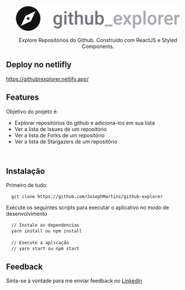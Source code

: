 <br />
<p align="center">
  <a>
    <img alt="Github Explore" title="Github Explore" src="https://github.com/JosephMartins/github-explorer/blob/master/src/assets/logo_github.svg" width="450">
  </a>
</p>

<p align="center">
  Explore Repositórios do Github. Construído com ReactJS e Styled Components.
</p>

## Deploy no  netlifly

https://githubrexplorer.netlify.app/



## Features

Objetivo do projeto é:

* Explorar repositórios do github e adiciona-los em sua lista
* Ver a lista de Issues de um repositório
* Ver a lista de Forks de um repositório
* Ver a lista de Stargazers de um repositório

<br>

## Instalação

Primeiro de tudo: 

```
  git clone https://github.com/JosephMartins/github-explorer
```

Execute os seguintes scripts para executar o aplicativo no modo de desenvolvimento

```
  // Instale as dependencias
  yarn install ou npm install
  
  // Execute a aplicação
  // yarn start ou npm start
```

## Feedback

Sinta-se à vontade para me enviar feedback no [LinkedIn](https://www.linkedin.com/in/josemartinsmelo/)
